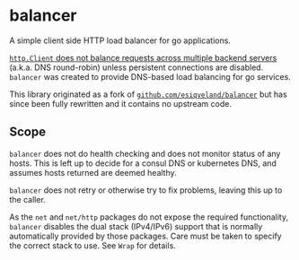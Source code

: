 # balancer

A simple client side HTTP load balancer for go applications.

[`http.Client` does not balance requests across multiple backend servers](https://github.com/golang/go/issues/34511) (a.k.a. DNS round-robin) unless persistent connections are disabled. `balancer` was created to provide DNS-based load balancing for go services.

This library originated as a fork of [`github.com/esiqveland/balancer`](https://github.com/esiqveland/balancer) but has since been fully rewritten and it contains no upstream code.

## Scope

`balancer` does not do health checking and does not monitor status of any hosts.
This is left up to decide for a consul DNS or kubernetes DNS, and assumes hosts returned are deemed healthy.

`balancer` does not retry or otherwise try to fix problems, leaving this up to the caller.

As the  `net` and `net/http` packages do not expose the required functionality, `balancer` disables the dual stack (IPv4/IPv6) support that is normally automatically provided by those packages. Care must be taken to specify the correct stack to use. See `Wrap` for details.
